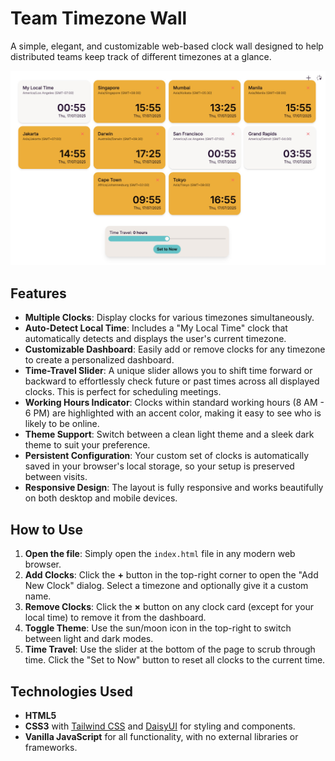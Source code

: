 # Team Timezone Wall

A simple, elegant, and customizable web-based clock wall designed to help distributed teams keep track of different timezones at a glance.

![alt text](screenshot.png)

## Features

*   **Multiple Clocks**: Display clocks for various timezones simultaneously.
*   **Auto-Detect Local Time**: Includes a "My Local Time" clock that automatically detects and displays the user's current timezone.
*   **Customizable Dashboard**: Easily add or remove clocks for any timezone to create a personalized dashboard.
*   **Time-Travel Slider**: A unique slider allows you to shift time forward or backward to effortlessly check future or past times across all displayed clocks. This is perfect for scheduling meetings.
*   **Working Hours Indicator**: Clocks within standard working hours (8 AM - 6 PM) are highlighted with an accent color, making it easy to see who is likely to be online.
*   **Theme Support**: Switch between a clean light theme and a sleek dark theme to suit your preference.
*   **Persistent Configuration**: Your custom set of clocks is automatically saved in your browser's local storage, so your setup is preserved between visits.
*   **Responsive Design**: The layout is fully responsive and works beautifully on both desktop and mobile devices.

## How to Use

1.  **Open the file**: Simply open the `index.html` file in any modern web browser.
2.  **Add Clocks**: Click the **+** button in the top-right corner to open the "Add New Clock" dialog. Select a timezone and optionally give it a custom name.
3.  **Remove Clocks**: Click the **×** button on any clock card (except for your local time) to remove it from the dashboard.
4.  **Toggle Theme**: Use the sun/moon icon in the top-right to switch between light and dark modes.
5.  **Time Travel**: Use the slider at the bottom of the page to scrub through time. Click the "Set to Now" button to reset all clocks to the current time.

## Technologies Used

*   **HTML5**
*   **CSS3** with [Tailwind CSS](https://tailwindcss.com/) and [DaisyUI](https://daisyui.com/) for styling and components.
*   **Vanilla JavaScript** for all functionality, with no external libraries or frameworks.

